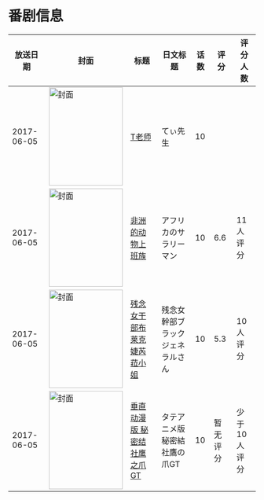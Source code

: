 # 番剧信息

|放送日期|封面|标题|日文标题|话数|评分|评分人数|
|---|---|---|---|---|---|---|
|2017-06-05|<img src="//lain.bgm.tv/pic/cover/c/f7/3b/210654_B1AzH.jpg" alt="封面" style="width:150px;height:200px;object-fit:cover;">|[T老师](https://bangumi.tv/subject/210654)|てぃ先生|10|||
|2017-06-05|<img src="//lain.bgm.tv/pic/cover/c/e4/89/211272_1o3b5.jpg" alt="封面" style="width:150px;height:200px;object-fit:cover;">|[非洲的动物上班族](https://bangumi.tv/subject/211272)|アフリカのサラリーマン|10|6.6|11人评分|
|2017-06-05|<img src="//lain.bgm.tv/pic/cover/c/d2/7d/211869_4Yb8w.jpg" alt="封面" style="width:150px;height:200px;object-fit:cover;">|[残念女干部布莱克婕芮菈小姐](https://bangumi.tv/subject/211869)|残念女幹部ブラックジェネラルさん|10|5.3|10人评分|
|2017-06-05|<img src="//lain.bgm.tv/pic/cover/c/b6/63/452860_vLVb7.jpg" alt="封面" style="width:150px;height:200px;object-fit:cover;">|[垂直动漫版 秘密结社鹰之爪GT](https://bangumi.tv/subject/452860)|タテアニメ版 秘密結社鷹の爪GT|10|暂无评分|少于10人评分|
